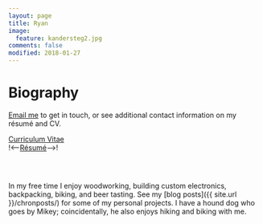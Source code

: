 ```yaml
---
layout: page
title: Ryan
image:
  feature: kandersteg2.jpg
comments: false
modified: 2018-01-27
---
```


# Biography


<a href="mailto:{{ site.owner.email | encode_email }}" title="Email me">Email me</a> to get in touch, or see additional contact information on my r&eacute;sum&eacute; and CV.

<div markdown="0"><a href="{{ site.url }}/PDF/Ryan WeightmanCV.pdf" class="btn btn-info">Curriculum Vitae</a> </div>
	!<--<a href="{{ site.url }}/PDF/william_barbour_resume.pdf" class="btn btn-success">R&eacute;sum&eacute;</a></div>-->!

<figure class="half">
	<a href="{{ site.url }}/images/rushmore.jpg"><img src="{{ site.url }}/images/rushmore.jpg" alt=""></a>
	<a href="{{ site.url }}/images/heidelberg_big.jpg"><img src="{{ site.url }}/images/heidelberg.jpg" alt=""></a>
</figure>

<figure>
	<a href="{{ site.url }}/images/jacksonville_big.jpg"><img src="{{ site.url }}/images/jacksonville.jpg" alt=""></a>
</figure>

In my free time I enjoy woodworking, building custom electronics, backpacking, biking, and beer tasting. See my [blog posts]({{ site.url }}/chronposts/) for some of my personal projects. I have a hound dog who goes by Mikey; coincidentally, he also enjoys hiking and biking with me.

<figure class="half">
	<a href="{{ site.url }}/images/mikey_hike.jpg"><img src="{{ site.url }}/images/mikey_hike.jpg" alt=""></a>
	<a href="{{ site.url }}/images/mikey_bike.jpg"><img src="{{ site.url }}/images/mikey_bike.jpg" alt=""></a>
</figure>

